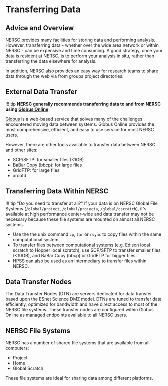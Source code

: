 # Transferring Data

## Advice and Overview

NERSC provides many facilities for storing data and performing
analysis.  However, transferring data - whether over the wide area
network or within NERSC - can be expensive and time consuming.  A good
strategy, once your data is resident at NERSC, is to perform your
analysis in situ, rather than transferring the data elsewhere for
analysis.

In addition, NERSC also provides an easy way for research teams to
share data through the web via from groups project directories.

## External Data Transfer

!!! tip
    **NERSC generally recommends transferring data to and from
    NERSC using [Globus Online](https://www.globus.org/)**

[Globus](https://www.globus.org/) is a web-based service that solves
many of the challenges encountered moving data between systems. Globus
Online provides the most comprehensive, efficient, and easy to use
service for most NERSC users.

However, there are other tools available to transfer data between
NERSC and other sites:

* SCP/SFTP: for smaller files (<1GB)
* BaBar Copy (bbcp): for large files
* GridFTP: for large files
* xrootd

## Transferring Data Within NERSC

!!! tip
    "Do you need to transfer at all?"  If your data is on NERSC
	Global File Systems (`/global/project`, `/global/projecta`,
	`/global/cscratch`), it's available at high performance
	center-wide and data transfer may not be necessary because these
	file systems are mounted on almost all NERSC systems.

*  Use the the unix command `cp`, `tar` or `rsync` to copy files
   within the same computational system.
*  To transfer files between computational systems (e.g. Edison local
   scratch to Hopper local scratch), use SCP/SFTP to transfer smaller
   files (<10GB), and BaBar Copy (bbcp) or GridFTP for bigger files.
*  HPSS can also be used as an intermediary to transfer files within
   NERSC.

## Data Transfer Nodes

The Data Transfer Nodes (DTN) are servers dedicated for data transfer
based upon the ESnet Science DMZ model. DTNs are tuned to transfer
data efficiently, optimized for bandwidth and have direct access to
most of the NERSC file systems. These transfer nodes are configured
within Globus Online as managed endpoints available to all NERSC
users.

## NERSC File Systems

NERSC has a number of shared file systems that are available from all
computers:

* Project
* Home
* Global Scratch

These file systems are ideal for sharing data among different
platforms.
